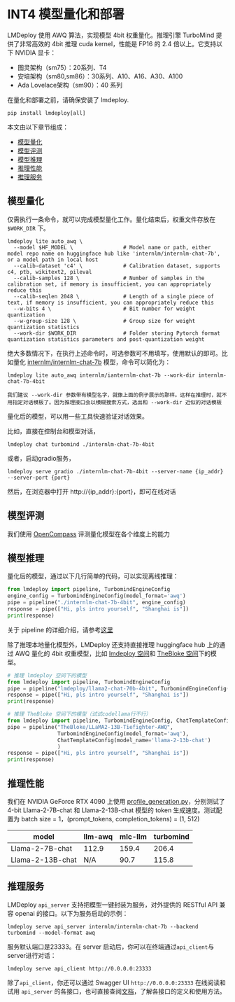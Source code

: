 # INT4 模型量化和部署

LMDeploy 使用 AWQ 算法，实现模型 4bit 权重量化。推理引擎 TurboMind 提供了非常高效的 4bit 推理 cuda kernel，性能是 FP16 的 2.4 倍以上。它支持以下 NVIDIA 显卡：

- 图灵架构（sm75）：20系列、T4
- 安培架构（sm80,sm86）：30系列、A10、A16、A30、A100
- Ada Lovelace架构（sm90）：40 系列

在量化和部署之前，请确保安装了 lmdeploy.

```shell
pip install lmdeploy[all]
```

本文由以下章节组成：

<!-- toc -->

- [模型量化](#模型量化)
- [模型评测](#模型评测)
- [模型推理](#模型推理)
- [推理性能](#推理性能)
- [推理服务](#推理服务)

<!-- tocstop -->

## 模型量化

仅需执行一条命令，就可以完成模型量化工作。量化结束后，权重文件存放在 `$WORK_DIR` 下。

```shell
lmdeploy lite auto_awq \
  --model $HF_MODEL \                # Model name or path, either model repo name on huggingface hub like 'internlm/internlm-chat-7b', or a model path in local host
  --calib-dataset 'c4' \             # Calibration dataset, supports c4, ptb, wikitext2, pileval
  --calib-samples 128 \              # Number of samples in the calibration set, if memory is insufficient, you can appropriately reduce this
  --calib-seqlen 2048 \              # Length of a single piece of text, if memory is insufficient, you can appropriately reduce this
  --w-bits 4 \                       # Bit number for weight quantization
  --w-group-size 128 \               # Group size for weight quantization statistics
  --work-dir $WORK_DIR               # Folder storing Pytorch format quantization statistics parameters and post-quantization weight
```

绝大多数情况下，在执行上述命令时，可选参数可不用填写，使用默认的即可。比如量化 [internlm/internlm-chat-7b](https://huggingface.co/internlm/internlm-chat-7b) 模型，命令可以简化为：

```shell
lmdeploy lite auto_awq internlm/ianternlm-chat-7b --work-dir internlm-chat-7b-4bit
```

```{note}
我们建议 --work-dir 参数带有模型名字，就像上面的例子展示的那样。这样在推理时，就不用指定对话模板了。因为推理接口会以模糊搜索方式，选出和 --work-dir 近似的对话模板
```

量化后的模型，可以用一些工具快速验证对话效果。

比如，直接在控制台和模型对话，

```shell
lmdeploy chat turbomind ./internlm-chat-7b-4bit
```

或者，启动gradio服务，

```shell
lmdeploy serve gradio ./internlm-chat-7b-4bit --server-name {ip_addr} --server-port {port}
```

然后，在浏览器中打开 http://{ip_addr}:{port}，即可在线对话

## 模型评测

我们使用 [OpenCompass](<>) 评测量化模型在各个维度上的能力

## 模型推理

量化后的模型，通过以下几行简单的代码，可以实现离线推理：

```python
from lmdeploy import pipeline, TurbomindEngineConfig
engine_config = TurbomindEngineConfig(model_format='awq')
pipe = pipeline("./internlm-chat-7b-4bit", engine_config)
response = pipe(["Hi, pls intro yourself", "Shanghai is"])
print(response)
```

关于 pipeline 的详细介绍，请参考[这里](../inference/pipeline.md)

除了推理本地量化模型外，LMDeploy 还支持直接推理 huggingface hub 上的通过 AWQ 量化的 4bit 权重模型，比如 [lmdeploy 空间](https://huggingface.co/lmdeploy)和 [TheBloke 空间](https://huggingface.co/TheBloke)下的模型。

```python
# 推理 lmdeploy 空间下的模型
from lmdeploy import pipeline, TurbomindEngineConfig
pipe = pipeline("lmdeploy/llama2-chat-70b-4bit", TurbomindEngineConfig(model_format='awq', tp=4))
response = pipe(["Hi, pls intro yourself", "Shanghai is"])
print(response)

# 推理 TheBloke 空间下的模型（试试codellama行不行）
from lmdeploy import pipeline, TurbomindEngineConfig, ChatTemplateConfig
pipe = pipeline("TheBloke/LLaMA2-13B-Tiefighter-AWQ",
                TurbomindEngineConfig(model_format='awq'),
                ChatTemplateConfig(model_name='llama-2-13b-chat')
                )
response = pipe(["Hi, pls intro yourself", "Shanghai is"])
print(response)
```

## 推理性能

我们在 NVIDIA GeForce RTX 4090 上使用 [profile_generation.py](https://github.com/InternLM/lmdeploy/blob/main/benchmark/profile_generation.py)，分别测试了 4-bit Llama-2-7B-chat 和 Llama-2-13B-chat 模型的 token 生成速度。测试配置为 batch size = 1，(prompt_tokens, completion_tokens) = (1, 512)

| model            | llm-awq | mlc-llm | turbomind |
| ---------------- | ------- | ------- | --------- |
| Llama-2-7B-chat  | 112.9   | 159.4   | 206.4     |
| Llama-2-13B-chat | N/A     | 90.7    | 115.8     |

## 推理服务

LMDeploy `api_server` 支持把模型一键封装为服务，对外提供的 RESTful API 兼容 openai 的接口。以下为服务启动的示例：

```shell
lmdeploy serve api_server internlm/internlm-chat-7b --backend turbomind --model-format awq
```

服务默认端口是23333。在 server 启动后，你可以在终端通过`api_client`与server进行对话：

```shell
lmdeploy serve api_client http://0.0.0.0:23333
```

除了`api_client`，你还可以通过 Swagger UI `http://0.0.0.0:23333` 在线阅读和试用 `api_server` 的各接口，也可直接查阅[文档](../serving/restful_api.md)，了解各接口的定义和使用方法。
